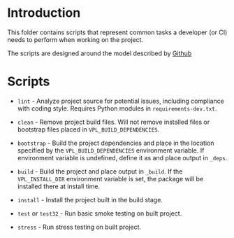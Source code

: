 # Introduction

This folder contains scripts that represent common tasks a developer (or CI)
needs to perform when working on the project.

The scripts are designed around the model described by
[Github](https://github.blog/2015-06-30-scripts-to-rule-them-all/)


# Scripts

- `lint` - Analyze project source for potential issues, including compliance
  with coding style. Requires Python modules in `requirements-dev.txt`.

- `clean` - Remove project build files. Will not remove installed files or
bootstrap files placed in `VPL_BUILD_DEPENDENCIES`.


- `bootstrap` - Build the project dependencies and place in the location
  specified by the `VPL_BUILD_DEPENDENCIES` environment variable. If environment
  variable is undefined, define it as and place output in `_deps`.

- `build` - Build the project and place output in `_build`. If the
  `VPL_INSTALL_DIR` environment variable is set, the package will be installed
  there at install time.

- `install` - Install the project built in the build stage.

- `test` or `test32` - Run basic smoke testing on built project.

- `stress` - Run stress testing on built project.
